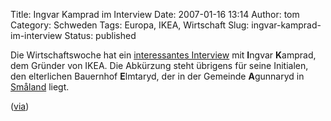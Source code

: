 Title: Ingvar Kamprad im Interview
Date: 2007-01-16 13:14
Author: tom
Category: Schweden
Tags: Europa, IKEA, Wirtschaft
Slug: ingvar-kamprad-im-interview
Status: published

Die Wirtschaftswoche hat ein [interessantes
Interview](http://www.wiwo.de/pswiwo/fn/ww2/sfn/buildww/id/2178/id/238190/fm/0/artpage/0/artprint/0/SH/0/depot/0/index.html)
mit **I**ngvar **K**amprad, dem Gründer von IKEA. Die Abkürzung steht
übrigens für seine Initialen, den elterlichen Bauernhof **E**lmtaryd,
der in der Gemeinde **A**gunnaryd in
[Småland](http://www.fiket.de/2006/10/30/wort-der-woche-smalaenning/)
liegt.

([via](http://www.basicthinking.de/blog/2007/01/15/ingwer-kampad/#comment-207766))

